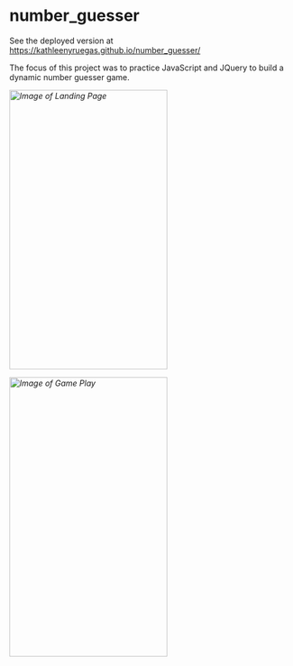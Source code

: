 # number_guesser

See the deployed version at https://kathleenyruegas.github.io/number_guesser/

The focus of this project was to practice JavaScript and JQuery to build a dynamic number guesser game.

<em><img src="https://github.com/KathleenYruegas/number_guesser/blob/master/Screen%20Shot%202018-11-23%20at%203.42.19%20PM.png" alt="Image of Landing Page" width="280" height="496"/></em>

<em><img src="https://github.com/KathleenYruegas/number_guesser/blob/master/Screen%20Shot%202018-11-23%20at%203.42.31%20PM.png" alt="Image of Game Play" width="280" height="496"/></em>
